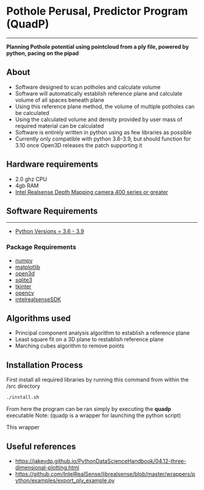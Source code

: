 # Pothole Perusal, Predictor Program (QuadP)
---
**Planning Pothole potential using pointcloud from a ply file, powered by python, pacing on the pipad**

## About 
- Software designed to scan potholes and calculate volume 
- Software will automatically establish reference plane and calculate volume of all spaces beneath plane
- Using this reference plane method, the volume of multiple potholes can be calculated
- Using the calculated volume and density provided by user mass of required material can be calculated
- Software is entirely written in python using as few libraries as possible
- Currently only compatible with python 3.6-3.9, but should function for 3.10 once Open3D releases the patch supporting it


## Hardware requirements 
- 2.0 ghz CPU
- 4gb RAM 
- [Intel Realsense Depth Mapping camera 400 series or greater](https://www.intelrealsense.com/introducing-intel-realsense-d400-product-family/)


## Software Requirements
---
- [Python Versions = 3.6 - 3.9](https://linuxhint.com/install-python-ubuntu-22-04/)

### Package Requirements
- [numpy](https://numpy.org/doc/)
- [matplotlib](https://matplotlib.org/stable/index.html)
- [open3d](http://www.open3d.org/docs/)
- [sqlite3](https://docs.python.org/3/library/sqlite3.html)
- [tkinter](https://docs.python.org/3/library/tk.html)
- [opencv](https://docs.opencv.org/4.x/index.html)
- [intelrealsenseSDK](https://dev.intelrealsense.com/docs)

## Algorithms used 
- Principal component analysis algorithm to establish a reference plane 
- Least square fit on a 3D plane to restablish reference plane
- Marching cubes algorithm to remove points

## Installation Process 
First install all required libraries by running this command from within the /src directory

```bash
./install.sh
```

From here the program can be ran simply by executing the __quadp__ executable Note: (quadp is a wrapper for launching the python script)

This wrapper 



## Useful references
- https://jakevdp.github.io/PythonDataScienceHandbook/04.12-three-dimensional-plotting.html
- https://github.com/IntelRealSense/librealsense/blob/master/wrappers/python/examples/export_ply_example.py